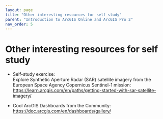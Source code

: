 ```yaml
---
layout: page
title: "Other interesting resources for self study"
parent: "Introduction to ArcGIS Online and ArcGIS Pro 2"
nav_order: 5
---
```



# Other interesting resources for self study
* Self-study exercise:<br>
Explore Synthetic Aperture Radar (SAR) satellite imagery from the European Space Agency Copernicus Sentinel-1 mission:<br>
https://learn.arcgis.com/en/paths/getting-started-with-sar-satellite-imagery/


* Cool ArcGIS Dashboards from the Community:<br> 
https://doc.arcgis.com/en/dashboards/gallery/
